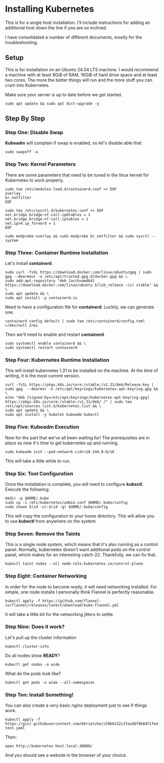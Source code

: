 # Installing Kubernetes
This is for a single host installation.  I'll include instructions for adding an additional host down the line if you are so inclined. 

I have consolidated a number of different documents, mostly for the troubleshooting.

## Setup
This is for installation on an Ubuntu 24.04 LTS machine.  I would recommend a machine with at least 8GiB of RAM, 16GiB of hard drive space and at least two cores.  The more the better things will run and the more stuff you can cram into Kubernetes. 

Make sure your server is up to date before we get started.
```
sudo apt update && sudo apt dist-upgrade -y 
```

## Step By Step
### Step One: Disable Swap
__Kubeadm__ will complain if swap is enabled, so let's disable able that.
```
sudo swapoff -a
```

### Step Two: Kernel Parameters
There are some parameters that need to be tuned in the linux kernel for Kubernetes to work properly.
```
sudo tee /etc/modules-load.d/containerd.conf << EOF
overlay
br_netfilter
EOF
```
```
sudo tee /etc/sysctl.d/kubernetes.conf << EOF
net.bridge.bridge-nf-call-ip6tables = 1
net.bridge.bridge-nf-call-iptables = 1
net.ipv4.ip_forward = 1
EOF
```

```
sudo modprobe overlay && sudo modprobe br_netfilter && sudo sysctl --system
```

### Step Three: Container Runtime Installation
Let's install __containerd__.
```
sudo curl -fsSL https://download.docker.com/linux/ubuntu/gpg | sudo gpg --dearmour -o /etc/apt/trusted.gpg.d/docker.gpg && \
sudo add-apt-repository "deb [arch=amd64] https://download.docker.com/linux/ubuntu $(lsb_release -cs) stable" && \
sudo apt update && \
sudo apt install -y containerd.io
```

Need to have a configuration file for __containerd__.  Luckily, we can generate one.
```
containerd config default | sudo tee /etc/containerd/config.toml >/dev/null 2>&1 
```

Then we'll need to enable and restart __containerd__.
```
sudo systemctl enable containerd && \
sudo systemctl restart containerd
```

### Step Four: Kubernetes Runtime Installation
This will install kubernetes 1.31 to be installed on the machine.  At the time of writing, it is the most current version.
```
curl -fsSL https://pkgs.k8s.io/core:/stable:/v1.31/deb/Release.key | sudo gpg  --dearmor -o /etc/apt/keyrings/kubernetes-apt-keyring.gpg && \
echo "deb [signed-by=/etc/apt/keyrings/kubernetes-apt-keyring.gpg] https://pkgs.k8s.io/core:/stable:/v1.31/deb/ /" | sudo tee /etc/apt/sources.list.d/kubernetes.list && \
sudo apt update && \
sudo apt install -y kubelet kubeadm kubectl
```

### Step Five: Kubeadm Execution
Now for the part that we've all been waiting for! The prerequisites are in place so now it's time to get kubernetes up and running.
```
sudo kubeadm init --pod-network-cidr=10.244.0.0/16
```

This will take a little while to run.

### Step Six: Tool Configuration
Once the installation is complete, you will need to configure __kubectl__.  Execute the following:
```
mkdir -p $HOME/.kube
sudo cp -i /etc/kubernetes/admin.conf $HOME/.kube/config
sudo chown $(id -u):$(id -g) $HOME/.kube/config
```

This will copy the configuration to your home directory.  This will allow you to use  __kubectl__ from anywhere on the system.

### Step Seven: Remove the Taints
This is a single node system, which means that it's also running as a control panel.  Normally, kubernetes doesn't want additional pods on the control panel, which makes for an interesting catch-22.  Thankfully, we can fix that.
```
kubectl taint nodes --all node-role.kubernetes.io/control-plane-
```

### Step Eight: Container Networking
In order for the node to become *ready*, it will need networking installed. For simple, one node installs I personally think Flannel is perfectly reasonable. 
```
kubectl apply -f https://github.com/flannel-io/flannel/releases/latest/download/kube-flannel.yml
```

It will take a little bit for the networking jitters to settle.

### Step Nine: Does it work?
Let's pull up the cluster information
```
kubectl cluster-info
```
Do all nodes show __READY__?
```
kubectl get nodes -o wide
```
What do the pods look like?
```
kubectl get pods -o wide --all-namespaces
```

### Step Ten: Install Something!
You can also create a very basic _nginx_ deployment just to see if things work.
```
kubectl apply -f https://gist.githubusercontent.com/bbrietzke/c59b6132c37ea36f9b84f1fee701a642/raw/00e1683fbd7422fc297629128b08bded6ca3c90b/kubernetes-test.yaml
```

Then:
```
open http://kubernetes-host.local:30080/
```

And you should see a website in the browser of your choice.